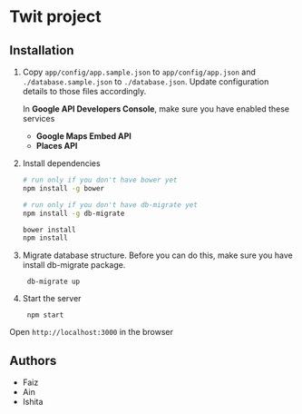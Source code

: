 Twit project
============

Installation
------------
1. Copy `app/config/app.sample.json` to `app/config/app.json` and `./database.sample.json` to `./database.json`. Update configuration details to those files accordingly.
    
    In **Google API Developers Console**, make sure you have enabled these services
    * **Google Maps Embed API**
    * **Places API**

2. Install dependencies

    ```bash
    # run only if you don't have bower yet
    npm install -g bower
    
    # run only if you don't have db-migrate yet
    npm install -g db-migrate
    
    bower install
    npm install
    ```

3. Migrate database structure. Before you can do this, make sure you have install db-migrate package.
        
        db-migrate up

4. Start the server

        npm start
    

Open `http://localhost:3000` in the browser

Authors
-------
- Faiz
- Ain
- Ishita
